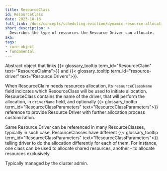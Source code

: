 ```yaml
---
title: ResourceClass
id: ResourceClass
date: 2023-10-16
full_link: /docs/concepts/scheduling-eviction/dynamic-resource-allocation/
short_description: >
  Describes the type of resources the Resource Driver can allocate.
aka:
tags:
- core-object
- fundamental
---
```

 Abstract object that links {{< glossary_tooltip term_id="ResourceClaim" text="ResourceClaims">}}
and {{< glossary_tooltip term_id="resource-driver" text="Resource Drivers">}}.

<!--more-->

When ResourceClaim needs resources allocation, its `resourceClassName` field indicates which
ResourceClass will be used to initiate allocation. ResourceClass contains the name of the driver,
that will perform the allocation, in `driverName` field, and optionally
{{< glossary_tooltip term_id="ResourceClassParameters" text="ResourceClassParameters">}}
reference to provide Resource Driver with further allocation process customization.

Same Resource Driver can be referenced in many ResourceClasses, typically in such case, ResourceClasses
have different {{< glossary_tooltip term_id="ResourceClassParameters" text="ResourceClassParameters">}}
telling driver to do the allocation differently for each of them. For instance, one class can be
used to allocate shared resources, another - to allocate resources exclusively.

Typically managed by the cluster admin.
